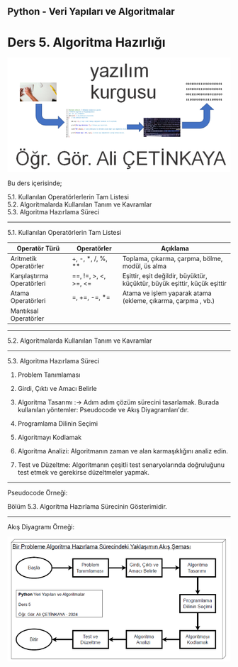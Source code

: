 ## Python - Veri Yapıları ve Algoritmalar

# Ders 5. Algoritma Hazırlığı

![alternatif metin](https://github.com/acetinkaya/yapayzeka/blob/main/Programlama-8.png)

Bu ders içerisinde;

5.1. Kullanılan Operatörlerlerin Tam Listesi   
5.2. Algoritmalarda Kullanılan Tanım ve Kavramlar  
5.3. Algoritma Hazırlama Süreci  

---

5.1. Kullanılan Operatörlerin Tam Listesi

| Operatör Türü	   | Operatörler	  | Açıklama |
|------------|------------|------------|
| Aritmetik Operatörler	     | +, -, *, /, %, ** | Toplama, çıkarma, çarpma, bölme, modül, üs alma |
| Karşılaştırma Operatörleri    | ==, !=, >, <, >=, <=  | Eşittir, eşit değildir, büyüktür, küçüktür, büyük eşittir, küçük eşittir |
| Atama Operatörleri	    | =, +=, -=, *= | Atama ve işlem yaparak atama (ekleme, çıkarma, çarpma , vb.) |
| Mantıksal Operatörler	  |

---

5.2. Algoritmalarda Kullanılan Tanım ve Kavramlar

---

5.3. Algoritma Hazırlama Süreci

1. Problem Tanımlaması 

2. Girdi, Çıktı ve Amacı Belirle  

3. Algoritma Tasarımı :->  Adım adım çözüm sürecini tasarlamak. Burada kullanılan yöntemler: Pseudocode ve Akış Diyagramları'dır.

4. Programlama Dilinin Seçimi

5. Algoritmayı Kodlamak

6. Algoritma Analizi: Algoritmanın zaman ve alan karmaşıklığını analiz edin.

7. Test ve Düzeltme: Algoritmanın çeşitli test senaryolarında doğruluğunu test etmek ve gerekirse düzeltmeler yapmak.

---

Pseudocode Örneği: 

Bölüm 5.3. Algoritma Hazırlama Sürecinin Gösterimidir.

---

Akış Diyagramı Örneği: 

![alternatif metin](https://github.com/acetinkaya/VeriYapilari-ders5/blob/main/Ders5-Akis-Semasi.png)
